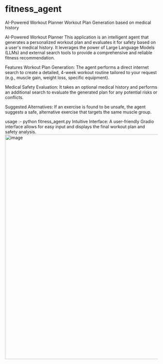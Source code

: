 # fitness_agent
AI-Powered Workout Planner Workout Plan Generation based on medical history

AI-Powered Workout Planner
This application is an intelligent agent that generates a personalized workout plan and evaluates it for safety based on a user's medical history. It leverages the power of Large Language Models (LLMs) and external search tools to provide a comprehensive and reliable fitness recommendation.

Features
Workout Plan Generation: The agent performs a direct internet search to create a detailed, 4-week workout routine tailored to your request (e.g., muscle gain, weight loss, specific equipment).

Medical Safety Evaluation: It takes an optional medical history and performs an additional search to evaluate the generated plan for any potential risks or conflicts.

Suggested Alternatives: If an exercise is found to be unsafe, the agent suggests a safe, alternative exercise that targets the same muscle group.

usage :- python fitness_agent.py
Intuitive Interface: A user-friendly Gradio interface allows for easy input and displays the final workout plan and safety analysis.
<img width="1358" height="738" alt="image" src="https://github.com/user-attachments/assets/bef3542b-2dd6-4bd4-865f-64ba6f9a39b7" />

